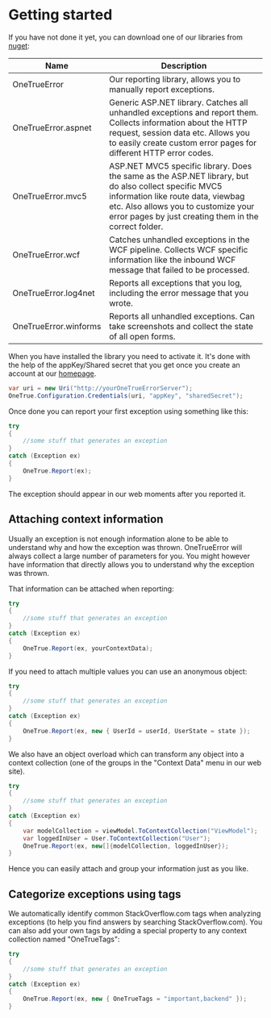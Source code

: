 Getting started
================

If you have not done it yet, you can download one of our libraries from [nuget](https://www.nuget.org/packages?q=onetrueerror.client):

Name | Description
--- | -----
OneTrueError | Our reporting library, allows you to manually report exceptions.
OneTrueError.aspnet | Generic ASP.NET library. Catches all unhandled exceptions and report them. Collects information about the HTTP request, session data etc. Allows you to easily create custom error pages for different HTTP error codes.
OneTrueError.mvc5 | ASP.NET MVC5 specific library. Does the same as the ASP.NET library, but do also collect specific MVC5 information like route data, viewbag etc. Also allows you to customize your error pages by just creating them in the correct folder.
OneTrueError.wcf | Catches unhandled exceptions in the WCF pipeline. Collects WCF specific information like the inbound WCF message that failed to be processed.
OneTrueError.log4net | Reports all exceptions that you log, including the error message that you wrote.
OneTrueError.winforms | Reports all unhandled exceptions. Can take screenshots and collect the state of all open forms.

When you have installed the library you need to activate it. It's done with the help of the appKey/Shared secret that you get once you create an account at our [homepage](http://onetrueerror.com/account/register).

```csharp
var uri = new Uri("http://yourOneTrueErrorServer");
OneTrue.Configuration.Credentials(uri, "appKey", "sharedSecret");
```

Once done you can report your first exception using something like this:

```csharp
try
{
    //some stuff that generates an exception
}
catch (Exception ex)
{
    OneTrue.Report(ex);
}
```

The exception should appear in our web moments after you reported it.

## Attaching context information

Usually an exception is not enough information alone to be able to understand why and how the exception was thrown. OneTrueError will
always collect a large number of parameters for you. You might however have information that directly allows you to understand
why the exception was thrown.

That information can be attached when reporting:

```csharp
try
{
    //some stuff that generates an exception
}
catch (Exception ex)
{
    OneTrue.Report(ex, yourContextData);
}
```

If you need to attach multiple values you can use an anonymous object:

```csharp
try
{
    //some stuff that generates an exception
}
catch (Exception ex)
{
    OneTrue.Report(ex, new { UserId = userId, UserState = state });
}
```

We also have an object overload which can transform any object into a context collection (one of the groups in the "Context Data" menu in our web site).

```csharp
try
{
    //some stuff that generates an exception
}
catch (Exception ex)
{
    var modelCollection = viewModel.ToContextCollection("ViewModel");
    var loggedInUser = User.ToContextCollection("User");
    OneTrue.Report(ex, new[]{modelCollection, loggedInUser});
}
```

Hence you can easily attach and group your information just as you like.

## Categorize exceptions using tags

We automatically identify common StackOverflow.com tags when analyzing exceptions (to help you find answers by searching StackOverflow.com). You can
also add your own tags by adding a special property to any context collection named "OneTrueTags":

```csharp
try
{
    //some stuff that generates an exception
}
catch (Exception ex)
{
    OneTrue.Report(ex, new { OneTrueTags = "important,backend" });
}
```

